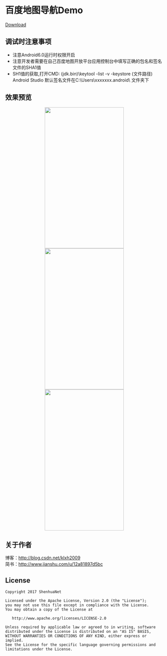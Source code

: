 # 百度地图导航Demo

[Download](https://github.com/shenhuanet/AndroidOpen/raw/master/--Downloads/BaiduNav.zip)

## 调试时注意事项
- 注意Android6.0运行时权限开启
- 注意开发者需要在自己百度地图开放平台应用控制台中填写正确的包名和签名文件的SHA1值
- SH1值的获取,打开CMD: (jdk.bin)\keytool -list -v -keystore (文件路径) 
Android Studio 默认签名文件在C:\Users\xxxxxxx\.android\ 文件夹下

## 效果预览
<div align="center">
	<img width="252" height="448" src="https://github.com/shenhuanet/AndroidOpen/blob/master/baidunav/screenshot/img_home.png"/>
	<img width="252" height="448" src="https://github.com/shenhuanet/AndroidOpen/blob/master/baidunav/screenshot/img_find.png"/>
	<img width="252" height="448" src="https://github.com/shenhuanet/AndroidOpen/blob/master/baidunav/screenshot/img_path.png"/>
</div>

## 关于作者
博客：http://blog.csdn.net/klxh2009<br>
简书：http://www.jianshu.com/u/12a81897d5bc

## License

    Copyright 2017 ShenhuaNet

    Licensed under the Apache License, Version 2.0 (the "License");
    you may not use this file except in compliance with the License.
    You may obtain a copy of the License at

       http://www.apache.org/licenses/LICENSE-2.0

    Unless required by applicable law or agreed to in writing, software
    distributed under the License is distributed on an "AS IS" BASIS,
    WITHOUT WARRANTIES OR CONDITIONS OF ANY KIND, either express or implied.
    See the License for the specific language governing permissions and
    limitations under the License.